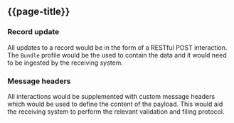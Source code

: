 ## {{page-title}}

### Record update

All updates to a record would be in the form of a RESTful POST interaction. The `Bundle` profile would be the used to contain the data and it would need to be ingested by the receiving system.

### Message headers

All interactions would be supplemented with custom message headers which would be used to define the content of the payload. This would aid the receiving system to perform the relevant validation and filing protocol.

